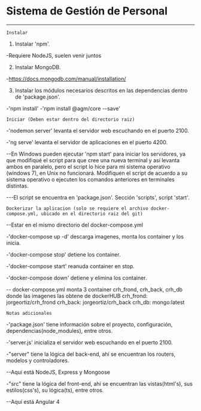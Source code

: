 # Sistema de Gestión de Personal
-------------------------------------------------------------------------------------------------------------------

	Instalar
  
1. Instalar 'npm'.

-Requiere NodeJS, suelen venir juntos

2. Instalar MongoDB.

-https://docs.mongodb.com/manual/installation/

3. Instalar los módulos necesarios descritos en las dependencias dentro de 'package.json'.

-'npm install'
-'npm install @agm/core --save'


	Iniciar (Deben estar dentro del directorio raiz)
  
-'nodemon server' levanta el servidor web escuchando en el puerto 2100.

-'ng serve' levanta el servidor de aplicaciones en el puerto 4200.

--En Windows pueden ejecutar 'npm start' para iniciar los servidores, ya que modifiqué el script para que cree 
 una nueva terminal y así levanta ambos en paralelo, pero el script lo hice para mi sistema operativo (windows 7),
 en Unix no funcionará. Modifiquen el script de acuerdo a su sistema operativo o ejecuten los comandos anteriores 
 en terminales distintas.
 
---El script se encuentra en 'package.json'. Sección 'scripts', script 'start'.


	Dockerizar la aplicacion (solo se requiere el archivo docker-compose.yml, ubicado en el directorio raiz del git)
  
--Estar en el mismo directorio del docker-compose.yml

-'docker-compose up -d' descarga imagenes, monta los container y los inicia.

-'docker-compose stop' detiene los container.

-'docker-compose start' reanuda container en stop.

-'docker-compose down' detiene y elimina los container.

-- docker-compose.yml monta 3 container crh_frond, crh_back, crh_db donde las imagenes las obtene de dockerHUB
	crh_frond: jorgeortiz/crh_frond 
	crh_back: jorgeortiz/crh_back
	crh_db: mongo:latest



	Notas adicionales
  
-'package.json' tiene información sobre el proyecto, configuración, dependencias(node_modules), entre otros.

-'server.js' inicializa el servidor web escuchando en el puerto 2100.

-"server" tiene la lógica del back-end, ahí se encuentran los routers, modelos y controladores.

--Aquí está NodeJS, Express y Mongoose

-"src" tiene la lógica del front-end, ahí se encuentran las vistas(html's), sus estilos(css's), 
 su lógica(ts), entre otros.
 
--Aquí está Angular 4
